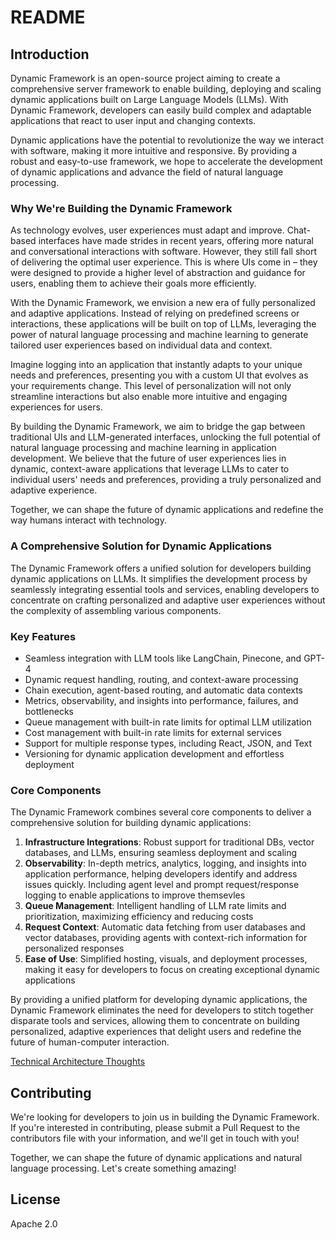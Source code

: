 # README

## **Introduction**

Dynamic Framework is an open-source project aiming to create a comprehensive server framework to enable building, deploying and scaling dynamic applications built on Large Language Models (LLMs). With Dynamic Framework, developers can easily build complex and adaptable applications that react to user input and changing contexts.

Dynamic applications have the potential to revolutionize the way we interact with software, making it more intuitive and responsive. By providing a robust and easy-to-use framework, we hope to accelerate the development of dynamic applications and advance the field of natural language processing.

### **Why We're Building the Dynamic Framework**

As technology evolves, user experiences must adapt and improve. Chat-based interfaces have made strides in recent years, offering more natural and conversational interactions with software. However, they still fall short of delivering the optimal user experience. This is where UIs come in – they were designed to provide a higher level of abstraction and guidance for users, enabling them to achieve their goals more efficiently.

With the Dynamic Framework, we envision a new era of fully personalized and adaptive applications. Instead of relying on predefined screens or interactions, these applications will be built on top of LLMs, leveraging the power of natural language processing and machine learning to generate tailored user experiences based on individual data and context.

Imagine logging into an application that instantly adapts to your unique needs and preferences, presenting you with a custom UI that evolves as your requirements change. This level of personalization will not only streamline interactions but also enable more intuitive and engaging experiences for users.

By building the Dynamic Framework, we aim to bridge the gap between traditional UIs and LLM-generated interfaces, unlocking the full potential of natural language processing and machine learning in application development. We believe that the future of user experiences lies in dynamic, context-aware applications that leverage LLMs to cater to individual users' needs and preferences, providing a truly personalized and adaptive experience.

Together, we can shape the future of dynamic applications and redefine the way humans interact with technology.

### A **Comprehensive Solution for Dynamic Applications**

The Dynamic Framework offers a unified solution for developers building dynamic applications on LLMs. It simplifies the development process by seamlessly integrating essential tools and services, enabling developers to concentrate on crafting personalized and adaptive user experiences without the complexity of assembling various components.

### **Key Features**

- Seamless integration with LLM tools like LangChain, Pinecone, and GPT-4
- Dynamic request handling, routing, and context-aware processing
- Chain execution, agent-based routing, and automatic data contexts
- Metrics, observability, and insights into performance, failures, and bottlenecks
- Queue management with built-in rate limits for optimal LLM utilization
- Cost management with built-in rate limits for external services
- Support for multiple response types, including React, JSON, and Text
- Versioning for dynamic application development and effortless deployment

### **Core Components**

The Dynamic Framework combines several core components to deliver a comprehensive solution for building dynamic applications:

1. **Infrastructure Integrations**: Robust support for traditional DBs, vector databases, and LLMs, ensuring seamless deployment and scaling
2. **Observability**: In-depth metrics, analytics, logging, and insights into application performance, helping developers identify and address issues quickly. Including agent level and prompt request/response logging to enable applications to improve themsevles
3. **Queue Management**: Intelligent handling of LLM rate limits and prioritization, maximizing efficiency and reducing costs
4. **Request Context**: Automatic data fetching from user databases and vector databases, providing agents with context-rich information for personalized responses
5. **Ease of Use**: Simplified hosting, visuals, and deployment processes, making it easy for developers to focus on creating exceptional dynamic applications

By providing a unified platform for developing dynamic applications, the Dynamic Framework eliminates the need for developers to stitch together disparate tools and services, allowing them to concentrate on building personalized, adaptive experiences that delight users and redefine the future of human-computer interaction.

[Technical Architecture Thoughts](https://www.notion.so/Technical-Architecture-Thoughts-bf4646f87cdd4d11aaf11738453bcdf3)

## **Contributing**

We're looking for developers to join us in building the Dynamic Framework. If you're interested in contributing, please submit a Pull Request to the contributors file with your information, and we'll get in touch with you!

Together, we can shape the future of dynamic applications and natural language processing. Let's create something amazing!

## **License**
Apache 2.0
